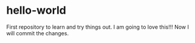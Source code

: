 # hello-world
First repository to learn and try things out.
I am going to love this!!!
Now I will commit the changes.
